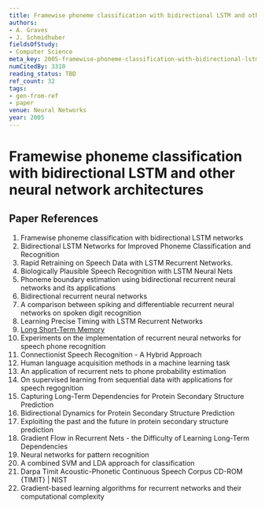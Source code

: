 ```yaml
---
title: Framewise phoneme classification with bidirectional LSTM and other neural network architectures
authors:
- A. Graves
- J. Schmidhuber
fieldsOfStudy:
- Computer Science
meta_key: 2005-framewise-phoneme-classification-with-bidirectional-lstm-and-other-neural-network-architectures
numCitedBy: 3310
reading_status: TBD
ref_count: 32
tags:
- gen-from-ref
- paper
venue: Neural Networks
year: 2005
---
```


# Framewise phoneme classification with bidirectional LSTM and other neural network architectures

## Paper References

1. Framewise phoneme classification with bidirectional LSTM networks
2. Bidirectional LSTM Networks for Improved Phoneme Classification and Recognition
3. Rapid Retraining on Speech Data with LSTM Recurrent Networks.
4. Biologically Plausible Speech Recognition with LSTM Neural Nets
5. Phoneme boundary estimation using bidirectional recurrent neural networks and its applications
6. Bidirectional recurrent neural networks
7. A comparison between spiking and differentiable recurrent neural networks on spoken digit recognition
8. Learning Precise Timing with LSTM Recurrent Networks
9. [Long Short-Term Memory](1997-long-short-term-memory)
10. Experiments on the implementation of recurrent neural networks for speech phone recognition
11. Connectionist Speech Recognition - A Hybrid Approach
12. Human language acquisition methods in a machine learning task
13. An application of recurrent nets to phone probability estimation
14. On supervised learning from sequential data with applications for speech regognition
15. Capturing Long-Term Dependencies for Protein Secondary Structure Prediction
16. Bidirectional Dynamics for Protein Secondary Structure Prediction
17. Exploiting the past and the future in protein secondary structure prediction
18. Gradient Flow in Recurrent Nets - the Difficulty of Learning Long-Term Dependencies
19. Neural networks for pattern recognition
20. A combined SVM and LDA approach for classification
21. Darpa Timit Acoustic-Phonetic Continuous Speech Corpus CD-ROM {TIMIT} | NIST
22. Gradient-based learning algorithms for recurrent networks and their computational complexity
